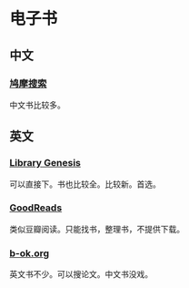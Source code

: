 # 电子书

## 中文

### [鸠摩搜索](https://www.jiumodiary.com)

中文书比较多。

## 英文

### [Library Genesis](http://gen.lib.rus.ec)

可以直接下。书也比较全。比较新。首选。

### [GoodReads](https://www.goodreads.com)

类似豆瓣阅读。只能找书，整理书，不提供下载。

### [b-ok.org](http://b-ok.org)

英文书不少。可以搜论文。中文书没戏。

